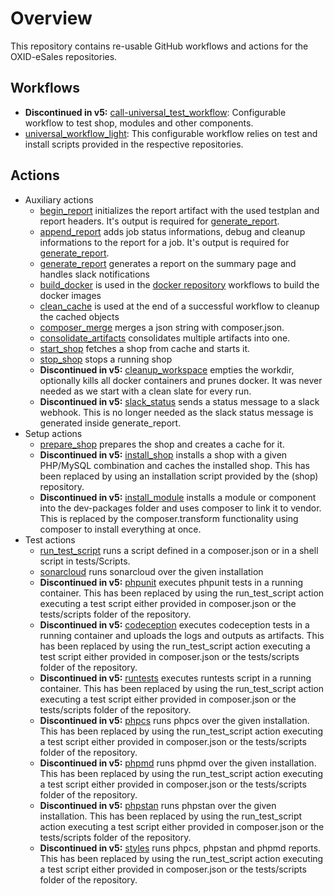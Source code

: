 # Overview

This repository contains re-usable GitHub workflows and actions for the OXID-eSales repositories.

## Workflows

- **Discontinued in v5:** [call-universal_test_workflow](docs/workflows/call-universal_test_workflow.md): Configurable workflow to test shop, modules and other components.
- [universal_workflow_light](docs/workflows/universal_workflow_light.md): This configurable workflow relies
on test and install scripts provided in the respective repositories.

## Actions

- Auxiliary actions
  - [begin_report](docs/actions/begin_report.md) initializes the report artifact with the used testplan and report headers.
    It's output is required for [generate_report](docs/actions/generate_report.md).
  - [append_report](docs/actions/append_report.md) adds job status informations, debug and cleanup informations to the report for a job.
    It's output is required for [generate_report](docs/actions/generate_report.md).
  - [generate_report](docs/actions/generate_report.md) generates a report on the summary page and handles slack notifications
  - [build_docker](docs/actions/build_docker.md) is used in the [docker repository](https://github.com/OXID-eSales/docker/tree/master/.github/workflows) workflows to build the docker images
  - [clean_cache](docs/actions/clean_cache.md) is used at the end of a successful workflow to cleanup the cached objects
  - [composer_merge](docs/actions/composer_merge.md) merges a json string with composer.json.
  - [consolidate_artifacts](docs/actions/consolidate_artifacts.md) consolidates multiple artifacts into one.
  - [start_shop](docs/actions/start_shop.md) fetches a shop from cache and starts it.
  - [stop_shop](docs/actions/stop_shop.md) stops a running shop
  - **Discontinued in v5:** [cleanup_workspace](docs/actions/cleanup_workspace.md) empties the workdir, optionally kills all docker containers and prunes docker. It was never needed as we start with a clean slate for every run.
  - **Discontinued in v5:** [slack_status](docs/actions/slack_status.md) sends a status message to a slack webhook. This is no longer needed as the slack status message is generated inside generate_report.
- Setup actions
  - [prepare_shop](docs/actions/prepare_shop.md) prepares the shop and creates a cache for it.
  - **Discontinued in v5:** [install_shop](docs/actions/install_shop.md) installs a shop with a given PHP/MySQL combination and caches the installed shop. This has been replaced by using an installation script provided by the (shop) repository.
  - **Discontinued in v5:** [install_module](docs/actions/install_module.md) installs a module or component into the dev-packages folder and uses composer to link it to vendor. This is replaced by the composer.transform functionality using composer to install everything at once.
- Test actions
  - [run_test_script](docs/actions/run_test_script.md) runs a script defined in a composer.json or in a
    shell script in tests/Scripts.
  - [sonarcloud](docs/actions/sonarcloud.md) runs sonarcloud over the given installation
  - **Discontinued in v5:** [phpunit](docs/actions/phpunit.md) executes phpunit tests in a running container. This has been replaced by using the run_test_script action executing a test script either provided in composer.json or the tests/scripts folder of the repository.
  - **Discontinued in v5:** [codeception](docs/actions/codeception.md) executes codeception tests in a running container and uploads the logs and outputs as artifacts. This has been replaced by using the run_test_script action executing a test script either provided in composer.json or the tests/scripts folder of the repository.
  - **Discontinued in v5:** [runtests](docs/actions/phpunit.md) executes runtests script in a running container. This has been replaced by using the run_test_script action executing a test script either provided in composer.json or the tests/scripts folder of the repository.
  - **Discontinued in v5:** [phpcs](docs/actions/phpcs.md) runs phpcs over the given installation. This has been replaced by using the run_test_script action executing a test script either provided in composer.json or the tests/scripts folder of the repository.
  - **Discontinued in v5:** [phpmd](docs/actions/phpmd.md) runs phpmd over the given installation. This has been replaced by using the run_test_script action executing a test script either provided in composer.json or the tests/scripts folder of the repository.
  - **Discontinued in v5:** [phpstan](docs/actions/phpstan.md) runs phpstan over the given installation. This has been replaced by using the run_test_script action executing a test script either provided in composer.json or the tests/scripts folder of the repository.
  - **Discontinued in v5:** [styles](docs/actions/styles.md) runs phpcs, phpstan and phpmd reports. This has been replaced by using the run_test_script action executing a test script either provided in composer.json or the tests/scripts folder of the repository.
